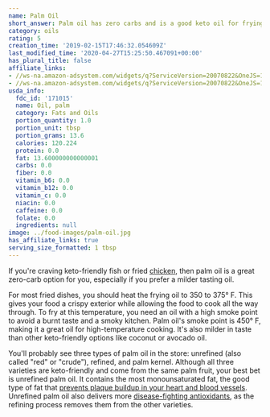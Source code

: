 ```yaml
---
name: Palm Oil
short_answer: Palm oil has zero carbs and is a good keto oil for frying food.
category: oils
rating: 5
creation_time: '2019-02-15T17:46:32.054609Z'
last_modified_time: '2020-04-27T15:25:50.467091+00:00'
has_plural_title: false
affiliate_links:
- //ws-na.amazon-adsystem.com/widgets/q?ServiceVersion=20070822&OneJS=1&Operation=GetAdHtml&MarketPlace=US&source=ss&ref=as_ss_li_til&ad_type=product_link&tracking_id=isitketo-20&marketplace=amazon&region=US&placement=B00JJ1E83G&asins=B00JJ1E83G&linkId=9ae72f588807b4bcb22e82d2052efa24&show_border=true&link_opens_in_new_window=true
- //ws-na.amazon-adsystem.com/widgets/q?ServiceVersion=20070822&OneJS=1&Operation=GetAdHtml&MarketPlace=US&source=ss&ref=as_ss_li_til&ad_type=product_link&tracking_id=isitketo-20&marketplace=amazon&region=US&placement=B00VGNQAWM&asins=B00VGNQAWM&linkId=f4b99a60a2bddaa1431db10e1676ce23&show_border=true&link_opens_in_new_window=true
usda_info:
  fdc_id: '171015'
  name: Oil, palm
  category: Fats and Oils
  portion_quantity: 1.0
  portion_unit: tbsp
  portion_grams: 13.6
  calories: 120.224
  protein: 0.0
  fat: 13.600000000000001
  carbs: 0.0
  fiber: 0.0
  vitamin_b6: 0.0
  vitamin_b12: 0.0
  vitamin_c: 0.0
  niacin: 0.0
  caffeine: 0.0
  folate: 0.0
  ingredients: null
image: ../food-images/palm-oil.jpg
has_affiliate_links: true
serving_size_formatted: 1 tbsp
---
```

If you're craving keto-friendly fish or fried [chicken](/chicken), then palm oil is a great zero-carb option for you, especially if you prefer a milder tasting oil.

For most fried dishes, you should heat the frying oil to 350 to 375° F. This gives your food a crispy exterior while allowing the food to cook all the way through. To fry at this temperature, you need an oil with a high smoke point to avoid a burnt taste and a smoky kitchen. Palm oil's smoke point is 450° F, making it a great oil for high-temperature cooking. It's also milder in taste than other keto-friendly options like coconut or avocado oil.

You'll probably see three types of palm oil in the store: unrefined (also called "red" or "crude"), refined, and palm kernel. Although all three varieties are keto-friendly and come from the same palm fruit, your best bet is unrefined palm oil. It contains the most monounsaturated fat, the good type of fat that [prevents plaque buildup in your heart and blood vessels](https://www.ncbi.nlm.nih.gov/pmc/articles/PMC4365303/). Unrefined palm oil also delivers more [disease-fighting antioxidants](https://www.ncbi.nlm.nih.gov/pmc/articles/PMC3942711/), as the refining process removes them from the other varieties.
